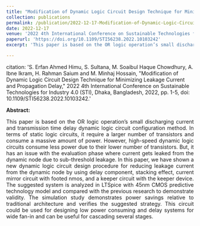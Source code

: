 ```yaml
---
title: "Modification of Dynamic Logic Circuit Design Technique for Minimizing Leakage Current and Propagation Delay"
collection: publications
permalink: /publication/2022-12-17-Modification-of-Dynamic-Logic-Circuit
date: 2022-12-17
venue: '2022 4th International Conference on Sustainable Technologies for Industry 4.0 (STI)'
paperurl: 'https://doi.org/10.1109/STI56238.2022.10103242'
excerpt: 'This paper is based on the OR logic operation’s small discharging current and transmission time delay dynamic logic circuit configuration method.'

---
```

citation: 'S. Erfan Ahmed Himu, S. Sultana, M. Soaibul Haque Chowdhury, A. Ibne Ikram, H. Rahman Saium and M. Minhaj Hossain, "Modification of Dynamic Logic Circuit Design Technique for Minimizing Leakage Current and Propagation Delay," 2022 4th International Conference on Sustainable Technologies for Industry 4.0 (STI), Dhaka, Bangladesh, 2022, pp. 1-5, doi: 10.1109/STI56238.2022.10103242.'

<B>Abstract:</B> 
<p style='text-align: justify;'>This paper is based on the OR logic operation’s small discharging current and transmission time delay dynamic logic circuit configuration method. In terms of static logic circuits, it require a larger number of transistors and consume a massive amount of power. However, high-speed dynamic logic circuits consume less power due to their lower number of transistors. But, it has an issue with the evaluation phase where current gets leaked from the dynamic node due to sub-threshold leakage. In this paper, we have shown a new dynamic logic circuit design procedure for reducing leakage current from the dynamic node by using delay component, stacking effect, current mirror circuit with footed nmos, and a keeper circuit with the keeper device. The suggested system is analyzed in LTSpice with 45nm CMOS predictive technology model and compared with the previous research to demonstrate validity. The simulation study demonstrates power savings relative to traditional architecture and verifies the suggested strategy. This circuit could be used for designing low power consuming and delay systems for wide fan-in and can be useful for cascading several stages.</p>
